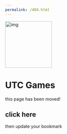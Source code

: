 ```yaml
---
permalink: /404.html
---
```


<!doctype html>
<html>
<head>
    <link rel="icon" href="https://github.com/sz-games/home/blob/main/g.png?raw=true">
    <title>UTC Games</title>
<meta charset="utf-8">
<meta name="viewport" content="width=device-width, initial-scale=1">
<style>

/* header/logo title */
.header {
  padding: 60px;
  text-align: center;
  background: linear-gradient(to bottom right, #9a9a9a, rgb(39, 39, 39));
  color: white;
  width: auto;
  font-size: 30px;
 
  font-family: arial, helvetica, sans-serif;
  border-radius: 15px;
}

/* page content */

</style>
</head>
<body>
<style>
    .game {
        position: absolute;
color: white;

  transform: scale(1.8);
  z-index: 3;
  font-family: arial, helvetica, sans-serif;
    }
    .fade {
        position: absolute;
        background: linear-gradient(to bottom, #1d1d1d, #1d1d1d5d, rgba(39, 39, 39, 0));
        width: 300px;
        height: 150px;
     border-radius: 15px;
    }
</style>
    <div class="header">
        <img src="https://github.com/sz-games/home/blob/main/gg.png?raw=true" style="position: relative; width: 150px; height: 150px;" alt="img">
        <h1>UTC Games</h1>
        <h>this page has been moved!</h>
        <h2 style="cursor: pointer; text-decoration: none;" onclick="window.location = 'https://sz-games.github.io'">click here</h2>
        <h>then update your bookmark</h>
      </div>


</body>
</html>
